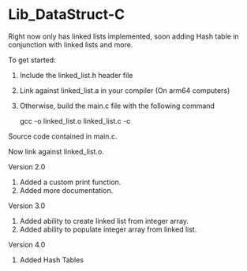 # Lib_DataStruct-C
Right now only has linked lists implemented, soon adding Hash table in conjunction with linked lists and more.

To get started:
1. Include the linked_list.h header file
2. Link against linked_list.a in your compiler (On arm64 computers)
3. Otherwise, build the main.c file with the following command

   gcc -o linked_list.o linked_list.c -c

Source code contained in main.c.

Now link against linked_list.o.

Version 2.0
1. Added a custom print function.
2. Added more documentation.

Version 3.0
1. Added ability to create linked list from integer array.
2. Added ability to populate integer array from linked list.

Version 4.0
1. Added Hash Tables
